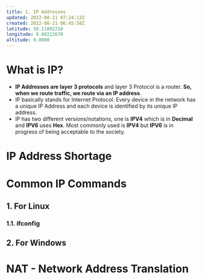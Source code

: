 ```yaml
---
title: 1. IP Addresses
updated: 2022-08-21 07:24:13Z
created: 2022-08-21 06:45:58Z
latitude: 50.11092210
longitude: 8.68212670
altitude: 0.0000
---
```


# What is IP?
-	**IP Addresses are layer 3 protocols** and layer 3 Protocol is a router. **So, when we route traffic, we route via an IP address**.
-   IP basically stands for Internet Protocol. Every device in the network has a unique IP Address and each device is identified by its unique IP address. 
- IP has two different versions/notations, one is **IPV4** which is in **Decimal** and **IPV6** uses **Hex**.
Most commonly used is **IPV4** but **IPV6** is in progress of being acceptable to the society. 

# IP Address Shortage

# Common IP Commands
## 1. For Linux
### 1.1. ifconfig

## 2. For Windows

# NAT - Network Address Translation
